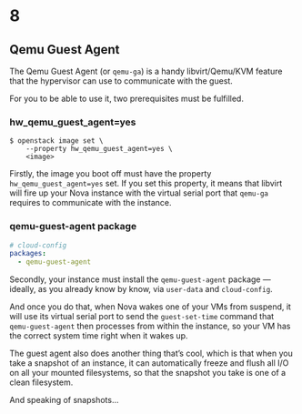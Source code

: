 # 8

## Qemu Guest Agent

<!-- Note -->
The Qemu Guest Agent (or `qemu-ga`) is a handy libvirt/Qemu/KVM
feature that the hypervisor can use to communicate with the guest.

For you to be able to use it, two prerequisites must be fulfilled.


### hw_qemu_guest_agent=yes <!-- .element class="hidden" -->

```
$ openstack image set \
    --property hw_qemu_guest_agent=yes \
    <image>
```

<!-- Note -->
Firstly, the image you boot off must have the property
`hw_qemu_guest_agent=yes` set. If you set this property, it means that
libvirt will fire up your Nova instance with the virtual serial port
that `qemu-ga` requires to communicate with the instance.


### qemu-guest-agent package <!-- .element class="hidden" -->

```yaml
# cloud-config
packages:
  - qemu-guest-agent
```

<!-- Note -->
Secondly, your instance must install the `qemu-guest-agent` package —
ideally, as you already know by know, via `user-data` and
`cloud-config`.

And once you do that, when Nova wakes one of your VMs from suspend, it
will use its virtual serial port to send the `guest-set-time` command
that `qemu-guest-agent` then processes from within the instance, so
your VM has the correct system time right when it wakes up.

The guest agent also does another thing that’s cool, which is that
when you take a snapshot of an instance, it can automatically freeze
and flush all I/O on all your mounted filesystems, so that the
snapshot you take is one of a clean filesystem.

And speaking of snapshots...

